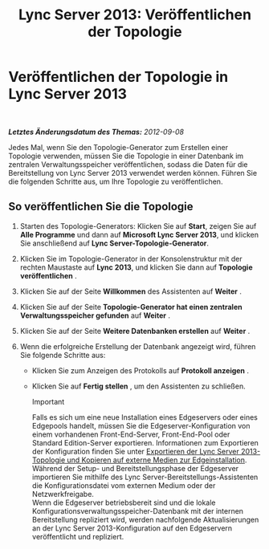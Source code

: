 ﻿---
title: 'Lync Server 2013: Veröffentlichen der Topologie'
TOCTitle: Veröffentlichen der Topologie
ms:assetid: bfed3829-7a54-4b5c-a7cb-28871acd35e7
ms:mtpsurl: https://technet.microsoft.com/de-de/library/Gg412935(v=OCS.15)
ms:contentKeyID: 49295282
ms.date: 05/19/2016
mtps_version: v=OCS.15
ms.translationtype: HT
---

# Veröffentlichen der Topologie in Lync Server 2013

 

_**Letztes Änderungsdatum des Themas:** 2012-09-08_

Jedes Mal, wenn Sie den Topologie-Generator zum Erstellen einer Topologie verwenden, müssen Sie die Topologie in einer Datenbank im zentralen Verwaltungsspeicher veröffentlichen, sodass die Daten für die Bereitstellung von Lync Server 2013 verwendet werden können. Führen Sie die folgenden Schritte aus, um Ihre Topologie zu veröffentlichen.

## So veröffentlichen Sie die Topologie

1.  Starten des Topologie-Generators: Klicken Sie auf **Start**, zeigen Sie auf **Alle Programme** und dann auf **Microsoft Lync Server 2013**, und klicken Sie anschließend auf **Lync Server-Topologie-Generator**.

2.  Klicken Sie im Topologie-Generator in der Konsolenstruktur mit der rechten Maustaste auf **Lync 2013**, und klicken Sie dann auf **Topologie veröffentlichen** .

3.  Klicken Sie auf der Seite **Willkommen** des Assistenten auf **Weiter** .

4.  Klicken Sie auf der Seite **Topologie-Generator hat einen zentralen Verwaltungsspeicher gefunden** auf **Weiter** .

5.  Klicken Sie auf der Seite **Weitere Datenbanken erstellen** auf **Weiter** .

6.  Wenn die erfolgreiche Erstellung der Datenbank angezeigt wird, führen Sie folgende Schritte aus:
    
      - Klicken Sie zum Anzeigen des Protokolls auf **Protokoll anzeigen** .
    
      - Klicken Sie auf **Fertig stellen** , um den Assistenten zu schließen.
        

        > [!IMPORTANT]
        > Falls es sich um eine neue Installation eines Edgeservers oder eines Edgepools handelt, müssen Sie die Edgeserver-Konfiguration von einem vorhandenen Front-End-Server, Front-End-Pool oder Standard Edition-Server exportieren. Informationen zum Exportieren der Konfiguration finden Sie unter <A href="lync-server-2013-export-your-topology-and-copy-it-to-external-media-for-edge-installation.md">Exportieren der Lync Server 2013-Topologie und Kopieren auf externe Medien zur Edgeinstallation</A>. Während der Setup- und Bereitstellungsphase der Edgeserver importieren Sie mithilfe des Lync Server-Bereitstellungs-Assistenten die Konfigurationsdatei vom externen Medium oder der Netzwerkfreigabe.<BR>Wenn die Edgeserver betriebsbereit sind und die lokale Konfigurationsverwaltungsspeicher-Datenbank mit der internen Bereitstellung repliziert wird, werden nachfolgende Aktualisierungen an der Lync Server 2013-Konfiguration auf den Edgeservern veröffentlicht und repliziert.


